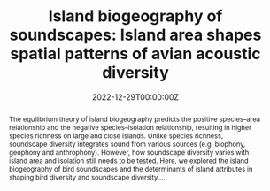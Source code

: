 ---
title: "Island biogeography of soundscapes: Island area shapes spatial patterns of avian acoustic diversity"
authors:
- Peng Han*, Yuhao Zhao, Yi Kang, Ping Ding, Xingfeng Si*
date: "2022-12-29T00:00:00Z"
doi: "10.1111/jbi.14551"

# Schedule page publish date (NOT publication's date).
publishDate: "2022-12-29T00:00:00Z"

# Publication type.
# Accepts a single type but formatted as a YAML list (for Hugo requirements).
# Enter a publication type from the CSL standard.
#publication_types: ["article"]

# Publication name and optional abbreviated publication name.
publication: "Journal of Biogeography"
#publication_short: ""

abstract: The equilibrium theory of island biogeography predicts the positive species–area relationship and the negative species–isolation relationship, resulting in higher species richness on large and close islands. Unlike species richness, soundscape diversity integrates sound from various sources (e.g. biophony, geophony and anthrophony). However, how soundscape diversity varies with island area and isolation still needs to be tested. Here, we explored the island biogeography of bird soundscapes and the determinants of island attributes in shaping bird diversity and soundscape diversity....

# Summary. An optional shortened abstract.
#summary: 

tags: bird, functional biogeography, island area,
#featured: false
featured_only: true
#links:
#- name: 
#  url: 
#url_pdf: 
#url_code: ''
#url_dataset: '#'
#url_poster: '#'
#url_project: ''
#url_slides: ''
#url_source: '#'
#url_video: '#'

# Featured image
# To use, add an image named `featured.jpg/png` to your page's folder. 
image:
  caption: 'Image credit: [**Unsplash**](https://unsplash.com/photos/s9CC2SKySJM)'
  focal_point: ""
  preview_only: false
  url: "/content/News/featured.jpg"

# Associated Projects (optional).
#   Associate this publication with one or more of your projects.
#   Simply enter your project's folder or file name without extension.
#   E.g. `internal-project` references `content/project/internal-project/index.md`.
#   Otherwise, set `projects: []`.
#projects:
#- internal-project

# Slides (optional).
#   Associate this publication with Markdown slides.
#   Simply enter your slide deck's filename without extension.
#   E.g. `slides: "example"` references `content/slides/example/index.md`.
#   Otherwise, set `slides: ""`.
#slides: example
---